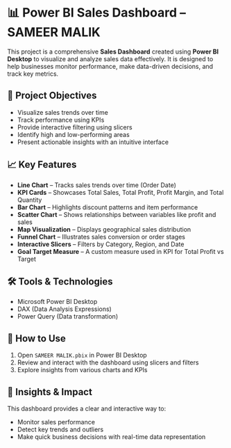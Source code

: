 # 📊 Power BI Sales Dashboard – SAMEER MALIK

This project is a comprehensive **Sales Dashboard** created using **Power BI Desktop** to visualize and analyze sales data effectively. It is designed to help businesses monitor performance, make data-driven decisions, and track key metrics.

## 🧠 Project Objectives

- Visualize sales trends over time
- Track performance using KPIs
- Provide interactive filtering using slicers
- Identify high and low-performing areas
- Present actionable insights with an intuitive interface

## 📈 Key Features

- **Line Chart** – Tracks sales trends over time (Order Date)
- **KPI Cards** – Showcases Total Sales, Total Profit, Profit Margin, and Total Quantity
- **Bar Chart** – Highlights discount patterns and item performance
- **Scatter Chart** – Shows relationships between variables like profit and sales
- **Map Visualization** – Displays geographical sales distribution
- **Funnel Chart** – Illustrates sales conversion or order stages
- **Interactive Slicers** – Filters by Category, Region, and Date
- **Goal Target Measure** – A custom measure used in KPI for Total Profit vs Target


## 🛠 Tools & Technologies

- Microsoft Power BI Desktop
- DAX (Data Analysis Expressions)
- Power Query (Data transformation)

## 🚀 How to Use

1. Open `SAMEER MALIK.pbix` in Power BI Desktop
2. Review and interact with the dashboard using slicers and filters
3. Explore insights from various charts and KPIs

## 📌 Insights & Impact

This dashboard provides a clear and interactive way to:
- Monitor sales performance
- Detect key trends and outliers
- Make quick business decisions with real-time data representation
